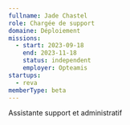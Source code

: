 ```yaml
---
fullname: Jade Chastel
role: Chargée de support
domaine: Déploiement
missions:
  - start: 2023-09-18
    end: 2023-11-18
    status: independent
    employer: Opteamis
startups:
  - reva
memberType: beta
---
```


Assistante support et administratif
